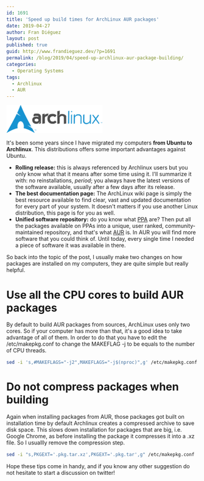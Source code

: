 ```yaml
---
id: 1691
title: 'Speed up build times for ArchLinux AUR packages'
date: 2019-04-27
author: Fran Diéguez
layout: post
published: true
guid: http://www.frandieguez.dev/?p=1691
permalink: /blog/2019/04/speed-up-archlinux-aur-package-building/
categories:
  - Operating Systems
tags:
  - Archlinux
  - AUR
---
```

<div class="aligncenter" style="max-width:50%">

![ArchLinux Logo](Arch_Linux_logo.svg.png)
</div>

It's been some years since I have migrated my computers
**from Ubuntu to Archlinux**. This distributions offers some important advantages
against Ubuntu.

- **Rolling release:** this is always referenced by Archlinux users but
you only know what that it means after some time using it. I'll summarize it with:
no reinstallations, _period_; you always have the latest versions of the
software available, usually after a few days after its release.
- **The best documentation page:** The ArchLinux wiki page is simply the best resource
available to find clear, vast and updated documentation for every
part of your system. It doesn't matters if you use another Linux distribution,
this page is for you as well.
- **Unified software repository:** do you know what [PPA](https://launchpad.net/ubuntu/+ppas)
are? Then put all the packages available on PPAs into a unique, user ranked,
community-maintained repository, and that's what [AUR](https://aur.archlinux.org/) is.
In AUR you will find more software that you could think of. Until today, every
single time I needed a piece of software it was available in there.

So back into the topic of the post, I usually make two changes on how packages are installed on
my computers, they are quite simple but really helpful.

# Use all the CPU cores to build AUR packages

By default to build AUR packages from sources, ArchLinux uses only two cores.
So if your computer has more than that, it's a good idea to take advantage of all of them.
In order to do that you have to edit the /etc/makepkg.conf to change the MAKEFLAG -j to
be equals to the number of CPU threads.

```bash
sed -i 's,#MAKEFLAGS="-j2",MAKEFLAGS="-j$(nproc)",g' /etc/makepkg.conf
```

# Do not compress packages when building
Again when installing packages from AUR, those packages got built on installation time
by default Archlinux creates a compressed archive to save disk space. This
slows down installation for packages that are big, i.e. Google Chrome, as before
installing the package it compresses it into a .xz file.
So I usuallly remove the compression step.

```bash
sed -i "s,PKGEXT='.pkg.tar.xz',PKGEXT='.pkg.tar',g" /etc/makepkg.conf
```

Hope these tips come in handy, and if you know any other suggestion do not hesitate to start a discussion on twitter!

